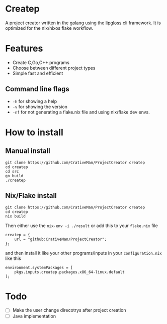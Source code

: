 # Createp

A project creator written in the [golang](https://go.dev/) using the [lipgloss](https://github.com/charmbracelet/lipgloss)
cli framework. It is optimized for the nix/nixos flake workflow.

# Features

- Create C,Go,C++ programs
- Choose between different project types
- Simple fast and efficient

## Command line flags

- `-h` for showing a help
- `-v` for showing the version
- `-nf` for not generating a flake.nix file and using nix/flake dev envs.

# How to install

## Manual install

```
git clone https://github.com/CrativeMan/ProjectCreator createp
cd createp
cd src
go build
./createp
```

## Nix/Flake install

```
git clone https://github.com/CrativeMan/ProjectCreator createp
cd createp
nix build
```

Then either use the `nix-env -i ./result`
or add this to your `flake.nix` file

```
createp = {
    url = "github:CrativeMan/ProjectCreator";
};
```

and then install it like your other programs/inputs in your `configuration.nix` like this

```
environment.systemPackages = [
    pkgs.inputs.createp.packages.x86_64-linux.default
];
```

# Todo

- [ ] Make the user change direcotrys after project creation
- [ ] Java implementation

